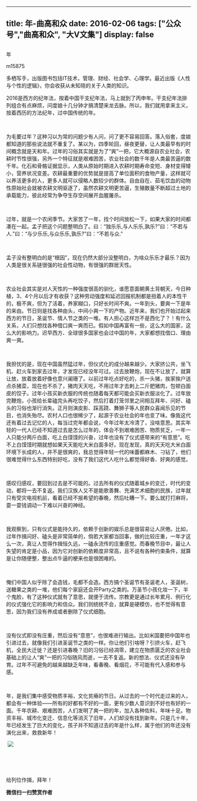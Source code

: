 
---
title:   年-曲高和众
date: 2016-02-06
tags: ["公众号","曲高和众", "大V文集"]
display: false
---


## 



年




m15875




多栖写手，出版图书包括IT技术，管理、财经、社会学、心理学。最近出版《人性与个性的逻辑》，你会收获从未知晓的关于人类的知识。


2016是西方的纪年法，按着中国干支纪年法，马上就到了丙申年。干支纪年法排列组合有点麻烦，问度娘十几分钟才搞清楚来龙去脉。所以，我们就用拿来主义，按着西历的方法纪年，过中国传统的年。

&nbsp;

为毛要过年？这种习以为常的问题少有人问，问了更不容易回答。落入俗套，度娘都知道的那些说法就不重复了。某以为，四季轮回，昼夜更替，让人类最早有的时间概念就是天和年。过年的习俗其实就是为了“爽”一把，它大概源自农业社会，农耕时节性很强，另外一个特征就是艰难困苦，农业社会的数千年是人类最苦逼的数千年。化石和骨骼证据显示，人类从原始时期进入农耕时期寿命变短、身材变得矮小，营养状况变差。农耕最重要的优势就是提高了单位面积的食物产量，这样就可以养活更多的人，更多人就可以侵略人数较少的群体。自由自在、茹毛饮血的动物性原始社会就被农耕文明驱逐了，虽然农耕文明更苦逼，生殖数量不断超过土地的承载能力，彼此经常为争夺生存空间展开血腥屠杀。

&nbsp;

过年，就是一个农闲季节。大家苦了一年，找个时间放松一下，如果大家的时间都凑在一起。孟子把这个问题整明白了。曰：“独乐乐,与人乐乐,孰乐?”曰：“不若与人.”曰：“与少乐乐,与众乐乐,孰乐?”曰：“不若与众.”

&nbsp;

孟子没有整明白的是“根因”，现在仍然大部分没整明白，为啥众乐乐才最乐？因为人类是很关系链很强的社会性动物，有很强的群居天性。

&nbsp;

农业社会其实是对人天性的一种强度很高的驯化，谁愿意面朝黄土背朝天，今日种植，3、4个月以后才有收获？这种劳动强度和延迟回报机制都是扭着人的本性干的，极不爽，但为了活着，养家糊口，只好长时间不爽。一年到头，要爽一下是年的来由。节日则是找各种由头，中间小爽一下的产物。近年来，我们也开始过起来西方的节日，圣诞节、情人节之类的一堆。有人担心这样岂不是西化了？！有什么关系，人们只想找各种借口爽一爽而已。假如中国再富有一些，这么大的国家，这么大的影响力。迟早西方、全球很多国家也会过中国的年，大家都想找借口、理由爽一爽。

&nbsp;

我担忧的是，现在中国虽然猛过年，但仪式化的成分越来越少。大家挤公共，坐飞机、赶火车到家去过年，才发现已经没年可过。过去放鞭炮，现在不让放了，就算让放，放着放着好像也意兴阑珊了。以前过年吃点好吃的，杀一头猪，挨家挨户送点杀猪菜，现在也不杀了，猪肉天天吃，不用过年才去剌上二斤肥猪肉，包顿白面皮的饺子。过年小孩买新衣服的传统也随着每天都可能会买新衣服淡化了。过年放完鞭炮，小孩给长辈磕完头再吃饺子，然后打着灯笼邻里之间相互拜年、问好、磕头的习俗也渐行消失。正月则演皮影、踩高跷、舞狮子等人民群众喜闻乐见的节目，也消失殆尽。农村人口也很稀少了，起源于农业社会的年也变了味。像我这代还有着过去记忆的人，每当过完年都会说，今年过年太冷清了，没啥意思。其实年轻的一代人已经不知道过去是怎么过年的，体会不到艰难困苦、物质贫乏，一年一人只能分两斤白面，吃上白馍馍的兴奋，过年也没有了仪式感带来的“有意思”。吃不上白馍馍时期就想如果天天能吃大米白面多好。现在发现，真的天天吃大米白面环境下长成的人，并不是很爽的，我总觉得年轻一代的味蕾都麻木、刁钻了，他们很难觉得什么东西特别好吃，没有了我们这代人吃什么都觉得好香、好爽的感觉。

&nbsp;

感叹归感叹，要回到过去是不可能的。过去所有的仪式随着城乡的变迁，时代的变动，都将一去不复返。我们汉族人又不是能歌善舞、充满艺术细胞的民族，过年就只有受灾电视机前，看着已经不报希望的春晚，然后吐糟一下。要么就打打麻将，耍一耍钱调动一下难以兴奋的神经。

&nbsp;

我观察到，只有仪式是能持久的，依赖于创新的娱乐总是很容易让人厌倦。比如，过年作揖问好、磕头是非常简单的，倘若大家都当回事，做的比较庄重，一年才这么一次，真让人觉得作揖恒久远，一磕永流传的庄重感觉。而春晚节目中，最让人失望的肯定是小品，因为它对创新的依赖度非常高，且不说有各种约束条件，就算是让你随便整，整出点牛逼的梗来也是很困难的。

&nbsp;

俺们中国人似乎除了会造钱，毛都不会造。西方搞个圣诞节有圣诞老人，圣诞树，送糖果之类的一堆，他们每个家庭还会开Party之类的。万圣节小孩化妆一下，半个鬼脸，有了这种仪式就有了意思，就便于流传。宗教更是通过长年累月、例行化的仪式强化它的影响力和信众。我们则统统不会，就算是硬模仿，也不觉得有意思，因为我们没有养成或者删除了仪式细胞。

&nbsp;

没有仪式即没有庄重，然后没有“意思”，也很难进行输出。比如米国要把中国年也引进过去，就像我们引进圣诞节之类的一样。你让他们引啥呀？引挤火车，赶飞机，全民大迁徙？还是引进春晚？旧的习俗已经凋零，建立在物质匮乏的农业社会基础上的让人“爽”一把的习俗随风而逝，一去不复返。新的想法、仪式还没有孕育。过年不可避免的越来越缺乏年味，看春晚、看烟花，不可能有代入感和参与感。

&nbsp;

年，是我们集中感受物质丰裕，文化贫瘠的节日。从过去的一个时代走过来的人，都会有一种体验——所有的好都有不好的一面，更有少数人意识到不好也有好的一面。千年农耕、艰难困苦，人们发明了爽一把的年，加入各种佐料，年味十足。物资丰裕、城市化变迁、信息化等消灭了旧年，人们却没有找到新年。只是几十年，年已经发生了巨大的变化，孩子并不知道过去的年是什么样，属于他们的年还没有演化出来，救救新年！





&nbsp;<img data-s="300,640" data-type="jpeg" src="http://mmbiz.qpic.cn/mmbiz/fxGMiaL5Zj1gAtMBdoRAfrkfBNF0WEAG9elY136EMERA8zleoqyibsc68mLpoiagDqkzcRhEo0psRuCqoQbcWg52w/0?wx_fmt=jpeg" data-ratio="1" data-w="430"/>

&nbsp;

&nbsp;



给列位作揖，拜年！


**微信扫一扫赞赏作者**













